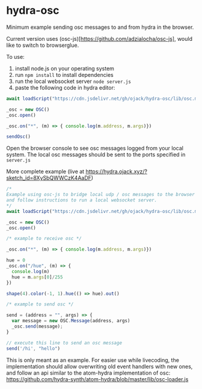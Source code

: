 # hydra-osc

Minimum example sending osc messages to and from hydra in the browser. 

Current version uses (osc-js)[https://github.com/adzialocha/osc-js], would like to switch to browserglue. 

To use:
1. install node.js on your operating system
2. run `npm install` to install dependencies
3. run the local websocket server `node server.js` 
4. paste the following code in hydra editor:

```javascript
await loadScript("https://cdn.jsdelivr.net/gh/ojack/hydra-osc/lib/osc.min.js")

_osc = new OSC()
_osc.open()

_osc.on("*", (m) => { console.log(m.address, m.args)})

sendOsc()
```
Open the browser console to see osc messages logged from your local system. The local osc messages should be sent to the ports specified in `server.js`

More complete example (live at https://hydra.ojack.xyz/?sketch_id=8XySbQWWCzK4AaDF)
```javascript
/* 
Example using osc-js to bridge local udp / osc messages to the browser via websockets. For more information, see: https://github.com/ojack/hydra-osc
and follow instructions to run a local websocket server.
*/
await loadScript("https://cdn.jsdelivr.net/gh/ojack/hydra-osc/lib/osc.min.js")

_osc = new OSC()
_osc.open()

/* example to receive osc */

_osc.on("*", (m) => { console.log(m.address, m.args)})

hue = 0
_osc.on("/hue", (m) => {
  console.log(m)
  hue = m.args[0]/255
})

shape(4).color(-1, 1).hue(() => hue).out()

/* example to send osc */

send = (address = "", args) => {
  var message = new OSC.Message(address, args)
  _osc.send(message);
}

// execute this line to send an osc message
send('/hi', "hello")
```

This is only meant as an example. For easier use while livecoding, the implementation should allow overwriting old event handlers with new ones, and follow an api similar to the atom-hydra implementation of osc: https://github.com/hydra-synth/atom-hydra/blob/master/lib/osc-loader.js


